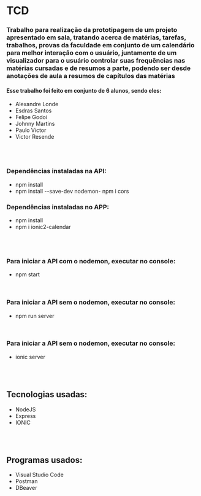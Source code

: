 # TCD

### Trabalho para realização da prototipagem de um projeto apresentado em sala, tratando acerca de matérias, tarefas, trabalhos, provas da faculdade em conjunto de um calendário para melhor interação com o usuário, juntamente de um visualizador para o usuário controlar suas frequências nas matérias cursadas e de resumos a parte, podendo ser desde anotações de aula a resumos de capítulos das matérias

#### Esse trabalho foi feito em conjunto de 6 alunos, sendo eles:

- Alexandre Londe
- Esdras Santos
- Felipe Godoi
- Johnny Martins
- Paulo Victor 
- Victor Resende



<br/><br/>

### Dependências instaladas na API:

- npm install
- npm install --save-dev nodemon- npm i cors
  

### Dependências instaladas no APP:

- npm install
- npm i ionic2-calendar



<br/><br/>

### Para iniciar a API com o nodemon, executar no console:

- npm start

<br/>

### Para iniciar a API sem o nodemon, executar no console:

- npm run server
  

<br/>

### Para iniciar a API sem o nodemon, executar no console:

- ionic server

<br/><br/>

## Tecnologias usadas:

- NodeJS
- Express
- IONIC

<br/><br/>

## Programas usados:

- Visual Studio Code
- Postman
- DBeaver



